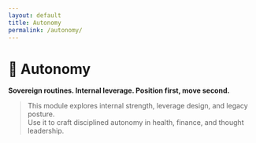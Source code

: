 ```yaml
---
layout: default
title: Autonomy
permalink: /autonomy/
---
```


# 🧠 Autonomy

**Sovereign routines. Internal leverage. Position first, move second.**

> This module explores internal strength, leverage design, and legacy posture.  
Use it to craft disciplined autonomy in health, finance, and thought leadership.
